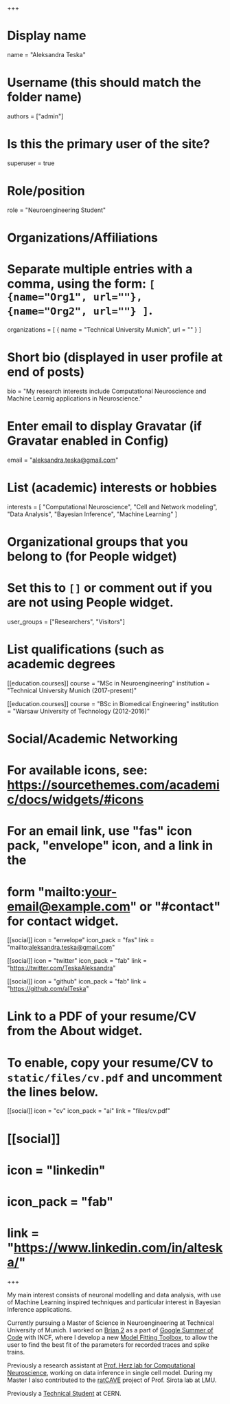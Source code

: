 +++
# Display name
name = "Aleksandra Teska"

# Username (this should match the folder name)
authors = ["admin"]

# Is this the primary user of the site?
superuser = true

# Role/position
role = "Neuroengineering Student"

# Organizations/Affiliations
#   Separate multiple entries with a comma, using the form: `[ {name="Org1", url=""}, {name="Org2", url=""} ]`.
organizations = [ { name = "Technical University Munich", url = "" } ]

# Short bio (displayed in user profile at end of posts)
bio = "My research interests include Computational Neuroscience and Machine Learnig applications in Neuroscience."

# Enter email to display Gravatar (if Gravatar enabled in Config)
email = "aleksandra.teska@gmail.com"

# List (academic) interests or hobbies
  interests = [
    "Computational Neuroscience",
    "Cell and Network modeling",
    "Data Analysis",
    "Bayesian Inference",
    "Machine Learning"
  ]

# Organizational groups that you belong to (for People widget)
#   Set this to `[]` or comment out if you are not using People widget.
user_groups = ["Researchers", "Visitors"]

# List qualifications (such as academic degrees
[[education.courses]]
  course = "MSc in Neuroengineering"
  institution = "Technical University Munich (2017-present)"

[[education.courses]]
  course = "BSc in Biomedical Engineering"
  institution = "Warsaw University of Technology (2012-2016)"


# Social/Academic Networking
# For available icons, see: https://sourcethemes.com/academic/docs/widgets/#icons
#   For an email link, use "fas" icon pack, "envelope" icon, and a link in the
#   form "mailto:your-email@example.com" or "#contact" for contact widget.

[[social]]
  icon = "envelope"
  icon_pack = "fas"
  link = "mailto:aleksandra.teska@gmail.com"  

[[social]]
  icon = "twitter"
  icon_pack = "fab"
  link = "https://twitter.com/TeskaAleksandra"


[[social]]
  icon = "github"
  icon_pack = "fab"
  link = "https://github.com/alTeska"

# Link to a PDF of your resume/CV from the About widget.
# To enable, copy your resume/CV to `static/files/cv.pdf` and uncomment the lines below.
[[social]]
  icon = "cv"
  icon_pack = "ai"
  link = "files/cv.pdf"

# [[social]]
#   icon = "linkedin"
#   icon_pack = "fab"
#   link = "https://www.linkedin.com/in/alteska/"


+++

My main interest consists of neuronal modelling and data analysis, with use of Machine Learning inspired techniques and particular interest in Bayesian Inference applications. 

Currently pursuing a Master of Science in Neuroengineering at Technical University of Munich. I worked on [Brian 2](https://brian2.readthedocs.io/en/stable/) as a part of [Google Summer of Code](https://summerofcode.withgoogle.com/projects/#4897782660333568) with INCF, where I develop a new [Model Fitting Toolbox](https://github.com/brian-team/brian2modelfitting/), to allow the user to find the best fit of the parameters for recorded traces and spike trains.


Previously a research assistant at [Prof. Herz lab for Computational Neuroscience](http://www.neuro.bio.lmu.de/members/comp_neuro_herz/herz_a/index.html), working on data inference in single cell model. During my Master I also contributed to the [ratCAVE](https://github.com/ratcave) project of Prof. Sirota lab at LMU.

Previously a [Technical Student](http://mad.web.cern.ch/mad/) at CERN.
